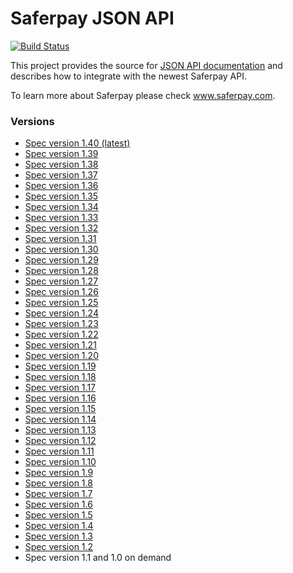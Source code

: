 # Saferpay JSON API

[![Build Status](https://travis-ci.com/saferpay/jsonapi.svg?branch=master)](https://travis-ci.com/saferpay/jsonapi)

This project provides the source for [JSON API documentation](https://saferpay.github.io/jsonapi) and describes how to integrate with the newest Saferpay API.

To learn more about Saferpay please check www.saferpay.com.

### Versions

* [Spec version 1.40 (latest)](https://saferpay.github.io/jsonapi)
* [Spec version 1.39 ](https://saferpay.github.io/jsonapi/1.39)
* [Spec version 1.38](https://saferpay.github.io/jsonapi/1.38)
* [Spec version 1.37](https://saferpay.github.io/jsonapi/1.37)
* [Spec version 1.36](https://saferpay.github.io/jsonapi/1.36)
* [Spec version 1.35](https://saferpay.github.io/jsonapi/1.35)
* [Spec version 1.34](https://saferpay.github.io/jsonapi/1.34)
* [Spec version 1.33](https://saferpay.github.io/jsonapi/1.33)
* [Spec version 1.32](https://saferpay.github.io/jsonapi/1.32)
* [Spec version 1.31](https://saferpay.github.io/jsonapi/1.31)
* [Spec version 1.30](https://saferpay.github.io/jsonapi/1.30)
* [Spec version 1.29](https://saferpay.github.io/jsonapi/1.29)
* [Spec version 1.28](https://saferpay.github.io/jsonapi/1.28)
* [Spec version 1.27](https://saferpay.github.io/jsonapi/1.27)
* [Spec version 1.26](https://saferpay.github.io/jsonapi/1.26)
* [Spec version 1.25](https://saferpay.github.io/jsonapi/1.25)
* [Spec version 1.24](https://saferpay.github.io/jsonapi/1.24)
* [Spec version 1.23](https://saferpay.github.io/jsonapi/1.23)
* [Spec version 1.22](https://saferpay.github.io/jsonapi/1.22)
* [Spec version 1.21](https://saferpay.github.io/jsonapi/1.21)
* [Spec version 1.20](https://saferpay.github.io/jsonapi/1.20)
* [Spec version 1.19](https://saferpay.github.io/jsonapi/1.19)
* [Spec version 1.18](https://saferpay.github.io/jsonapi/1.18)
* [Spec version 1.17](https://saferpay.github.io/jsonapi/1.17)
* [Spec version 1.16](https://saferpay.github.io/jsonapi/1.16)
* [Spec version 1.15](https://saferpay.github.io/jsonapi/1.15)
* [Spec version 1.14](https://saferpay.github.io/jsonapi/1.14)
* [Spec version 1.13](https://saferpay.github.io/jsonapi/1.13)
* [Spec version 1.12](https://saferpay.github.io/jsonapi/1.12)
* [Spec version 1.11](https://saferpay.github.io/jsonapi/1.11)
* [Spec version 1.10](https://saferpay.github.io/jsonapi/1.10)
* [Spec version 1.9](https://saferpay.github.io/jsonapi/1.9)
* [Spec version 1.8](https://saferpay.github.io/jsonapi/1.8)
* [Spec version 1.7](https://saferpay.github.io/jsonapi/1.7)
* [Spec version 1.6](https://saferpay.github.io/jsonapi/1.6)
* [Spec version 1.5](https://saferpay.github.io/jsonapi/1.5)
* [Spec version 1.4](https://saferpay.github.io/jsonapi/1.4)
* [Spec version 1.3](https://saferpay.github.io/jsonapi/1.3)
* [Spec version 1.2](https://saferpay.github.io/jsonapi/1.2)
* Spec version 1.1 and 1.0 on demand

